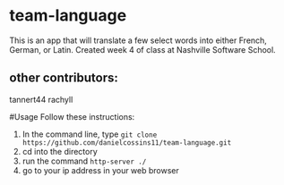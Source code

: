 # team-language
This is an app that will translate a few select words into either French, German, or Latin.
Created week 4 of class at Nashville Software School.

## other contributors:
tannert44
rachyll

#Usage
Follow these instructions:

  1. In the command line, type ```git clone https://github.com/danielcossins11/team-language.git```
  2. cd into the directory
  3. run the command ```http-server ./```
  4. go to your ip address in your web browser
